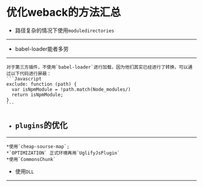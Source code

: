 优化weback的方法汇总<br>
===
* 路径复杂的情况下使用`moduledirectories`
---
* babel-loader能者多劳
---
    对于第三方插件，不使用`babel-loader`进行加载，因为他们其实已经进行了转换，可以通过以下代码进行屏蔽：
    ```Javascript
    exclude: function (path) {
      var isNpmModule = !path.match(Node_modules/)
      return isNpmModule;
    }
    ```
* ## `plugins`的优化
---
    *使用`cheap-sourse-map`;
    *`OPTIMIZATION` 正式环境再用`UglifyJsPlugin`
    *使用`CommonsChunk`
* 使用`DLL`
---
